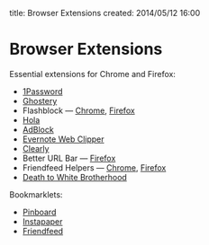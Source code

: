 title: Browser Extensions
created: 2014/05/12 16:00

# Browser Extensions

Essential extensions for Chrome and Firefox:

- [1Password](https://agilebits.com/browsers/index.html)
- [Ghostery](https://www.ghostery.com/)
- Flashblock — [Chrome](https://chrome.google.com/webstore/detail/flashblock/gofhjkjmkpinhpoiabjplobcaignabnl?hl=en), [Firefox](https://addons.mozilla.org/en-US/firefox/addon/flashblock/)
- [Hola](https://hola.org/)
- [AdBlock](https://adblockplus.org/)
- [Evernote Web Clipper](http://evernote.com/webclipper/)
- [Clearly](http://evernote.com/clearly/)
- Better URL Bar — [Firefox](https://addons.mozilla.org/en-US/firefox/addon/better-url/)
- Friendfeed Helpers — [Chrome](https://chrome.google.com/webstore/detail/frf-helpers/npokiigpmfbcopkgigccimcfdlhjhmfi?hl=en), [Firefox](https://addons.mozilla.org/en-US/firefox/addon/frf-helpers/?src=cb-dl-updated)
- [Death to White Brotherhood](http://kapranoff.ru/friendfeed/dtwb.html)

Bookmarklets:

- [Pinboard](https://pinboard.in/howto/#saving)
- [Instapaper](https://www.instapaper.com/save)
- [Friendfeed](http://rufriendfeed.pbworks.com/w/page/28628907/%D0%91%D1%83%D0%BA%D0%BC%D0%B0%D1%80%D0%BA%D0%BB%D0%B5%D1%82%20%D1%81%20%D0%BF%D0%B5%D1%80%D0%B5%D0%BC%D0%B5%D1%89%D0%B0%D0%B5%D0%BC%D1%8B%D0%BC%20%D0%BE%D0%BA%D0%BD%D0%BE%D0%BC)
